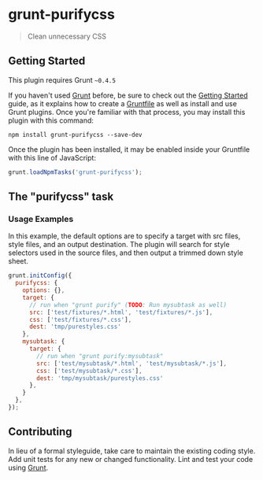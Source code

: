 # grunt-purifycss

> Clean unnecessary CSS

## Getting Started
This plugin requires Grunt `~0.4.5`

If you haven't used [Grunt](http://gruntjs.com/) before, be sure to check out the [Getting Started](http://gruntjs.com/getting-started) guide, as it explains how to create a [Gruntfile](http://gruntjs.com/sample-gruntfile) as well as install and use Grunt plugins. Once you're familiar with that process, you may install this plugin with this command:

```shell
npm install grunt-purifycss --save-dev
```

Once the plugin has been installed, it may be enabled inside your Gruntfile with this line of JavaScript:

```js
grunt.loadNpmTasks('grunt-purifycss');
```

## The "purifycss" task

### Usage Examples

In this example, the default options are to specify a target with src files, style files, and an output destination. The plugin will search for style selectors used in the source files, and then output a trimmed down style sheet.

```js
grunt.initConfig({
  purifycss: {
    options: {},
    target: {
      // run when "grunt purify" (TODO: Run mysubtask as well)
      src: ['test/fixtures/*.html', 'test/fixtures/*.js'],
      css: ['test/fixtures/*.css'],
      dest: 'tmp/purestyles.css'
    },
    mysubtask: {
      target: {
        // run when "grunt purify:mysubtask"
        src: ['test/mysubtask/*.html', 'test/mysubtask/*.js'],
        css: ['test/mysubtask/*.css'],
        dest: 'tmp/mysubtask/purestyles.css'
      },
    }
  },
});
```

## Contributing
In lieu of a formal styleguide, take care to maintain the existing coding style. Add unit tests for any new or changed functionality. Lint and test your code using [Grunt](http://gruntjs.com/).
